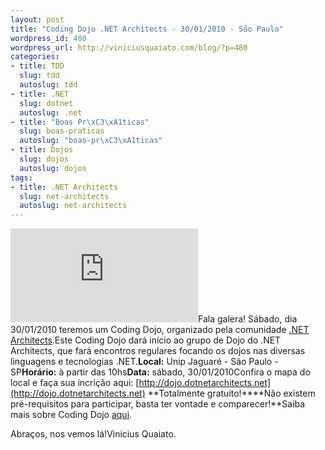 ```yaml
---
layout: post
title: "Coding Dojo .NET Architects - 30/01/2010 - São Paulo"
wordpress_id: 480
wordpress_url: http://viniciusquaiato.com/blog/?p=480
categories:
- title: TDD
  slug: tdd
  autoslug: tdd
- title: .NET
  slug: dotnet
  autoslug: .net
- title: "Boas Pr\xC3\xA1ticas"
  slug: boas-praticas
  autoslug: "boas-pr\xC3\xA1ticas"
- title: Dojos
  slug: dojos
  autoslug: dojos
tags:
- title: .NET Architects
  slug: net-architects
  autoslug: net-architects
---
```

![](http://dojo.dotnetarchitects.net/wp-content/themes/eminent/timthumb.php?src=http://dojo.dotnetarchitects.net/wp-content/uploads/Dojo1.png&h=170&w=270&zc=1 "Dojo")Fala galera! Sábado, dia 30/01/2010 teremos um Coding Dojo, organizado pela comunidade [.NET Architects](http://dotnetarchitects.net).Este Coding Dojo dará início ao grupo de Dojo do .NET Architects, que fará encontros regulares focando os dojos nas diversas linguagens e tecnologias .NET.**Local:** Unip Jaguaré - São Paulo - SP**Horário:** à partir das 10hs**Data:** sábado, 30/01/2010Confira o mapa do local e faça sua incrição aqui: [http://dojo.dotnetarchitects.net](http://dojo.dotnetarchitects.net) **Totalmente gratuito!****Não existem pré-requisitos para participar, basta ter vontade e comparecer!**Saiba mais sobre Coding Dojo [aqui](http://codingdojo.org/).

Abraços,
 nos vemos lá!Vinicius Quaiato.
